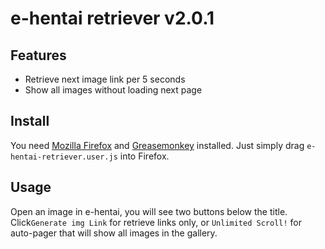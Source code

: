 # e-hentai retriever v2.0.1

## Features

- Retrieve next image link per 5 seconds
- Show all images without loading next page

## Install

You need [Mozilla Firefox](https://www.mozilla.org/) and [Greasemonkey](https://addons.mozilla.org/zh-tw/firefox/addon/greasemonkey/) installed. Just simply drag `e-hentai-retriever.user.js` into Firefox.

## Usage

Open an image in e-hentai, you will see two buttons below the title. Click`Generate img Link` for retrieve links only, or `Unlimited Scroll!` for auto-pager that will show all images in the gallery.
